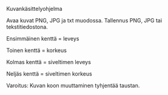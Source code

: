 Kuvankäsittelyohjelma


Avaa kuvat PNG, JPG ja txt muodossa.
Tallennus PNG, JPG tai tekstitiedostona.


Ensimmäinen kenttä = leveys

Toinen kenttä = korkeus

Kolmas kenttä = siveltimen leveys

Neljäs kenttä = siveltimen korkeus


Varoitus: Kuvan koon muuttaminen tyhjentää taustan.
